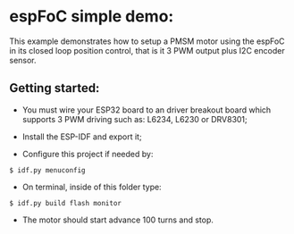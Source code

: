 # espFoC simple demo:
This example demonstrates how to setup a PMSM motor using the espFoC in
its closed loop position control, that is it 3 PWM output plus I2C encoder
sensor.

## Getting started:
* You must wire your ESP32 board to an driver breakout board which supports
 3 PWM driving such as: L6234, L6230 or DRV8301;

* Install the ESP-IDF and export it;
* Configure this project if needed by:
```
$ idf.py menuconfig
```
* On terminal, inside of this folder type:
```
$ idf.py build flash monitor
```
* The motor should start advance 100 turns and stop.
